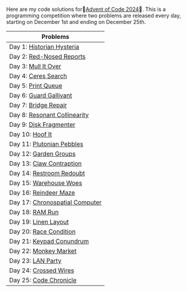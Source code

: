 Here are my code solutions for🎄[Advent of Code 2024](https://adventofcode.com/)🎄. This is a programming competition where two problems are released every day, starting on December 1st and ending on December 25th.

| Problems  |
| ------------- |
| Day 1:  [Historian Hysteria](https://adventofcode.com/2024/day/1)  |
| Day 2:  [Red-Nosed Reports](https://adventofcode.com/2024/day/2)   |
| Day 3:  [Mull It Over](https://adventofcode.com/2024/day/3)  |
| Day 4:  [Ceres Search](https://adventofcode.com/2024/day/4)|
|Day 5:  [Print Queue](https://adventofcode.com/2024/day/5)|
|Day 6:  [Guard Gallivant](https://adventofcode.com/2024/day/6)|
|Day 7:  [Bridge Repair](https://adventofcode.com/2024/day/7)|
|Day 8:  [Resonant Collinearity](https://adventofcode.com/2024/day/8)|
|Day 9:  [Disk Fragmenter](https://adventofcode.com/2024/day/9)|
|Day 10: [Hoof It](https://adventofcode.com/2024/day/10)|
|Day 11: [Plutonian Pebbles](https://adventofcode.com/2024/day/11)|
|Day 12: [Garden Groups](https://adventofcode.com/2024/day/12)|
|Day 13: [Claw Contraption](https://adventofcode.com/2024/day/13)|
|Day 14: [Restroom Redoubt](https://adventofcode.com/2024/day/14)|
|Day 15: [Warehouse Woes](https://adventofcode.com/2024/day/15)|
|Day 16: [Reindeer Maze](https://adventofcode.com/2024/day/16)|
|Day 17: [Chronospatial Computer](https://adventofcode.com/2024/day/17)|
|Day 18: [RAM Run](https://adventofcode.com/2024/day/18)|
|Day 19: [Linen Layout](https://adventofcode.com/2024/day/19)|
|Day 20: [Race Condition](https://adventofcode.com/2024/day/20)|
|Day 21: [Keypad Conundrum](https://adventofcode.com/2024/day/21)|
|Day 22: [Monkey Market](https://adventofcode.com/2024/day/22)|
|Day 23: [LAN Party](https://adventofcode.com/2024/day/23)|
|Day 24: [Crossed Wires](https://adventofcode.com/2024/day/24)|
|Day 25: [Code Chronicle](https://adventofcode.com/2024/day/25)|
